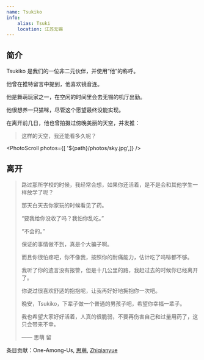 ```yaml
---
name: Tsukiko
info:
    alias: Tsuki
    location: 江苏无锡
---
```


## 简介

Tsukiko 是我们的一位非二元伙伴，并使用“他”的称呼。

他曾在推特留言中提到，他喜欢镜音连。

他是舞萌玩家之一，在空闲的时间里会去无锡的机厅出勤。

他很想养一只猫咪，尽管这个愿望最终没能实现。

在离开前几日，他也曾拍摄过傍晚美丽的天空，并发推：

> 这样的天空，我还能看多久呢？

<PhotoScroll photos={[ '${path}/photos/sky.jpg',]} />  

## 离开

> 路过那所学校的时候，我经常会想，如果你还活着，是不是会和其他学生一样放学了呢？
>
> 那天白天去你家玩的时候看见了药。
>
> “要我给你没收了吗？我怕你乱吃。”
>
> “不会的。”
>
> 保证的事情做不到，真是个大骗子啊。
>
> 而且你很怕疼吧，你不像我，按照你的耐痛能力，估计吃了吗啡都不够。
> 
> 我听了你的遗言没有报警，但是十几公里的路，我赶过去的时候你已经离开了。
> 
> 你说过很喜欢舒适的抱抱呢，让我再好好地拥抱你一次吧。
> 
> 晚安，Tsukiko，下辈子做一个普通的男孩子吧，希望你幸福一辈子。
>
> 我也希望大家好好活着，人真的很脆弱，不要再伤害自己和过量用药了，这只会带来不幸。
>
> —— 思萌 留

条目贡献：One-Among-Us, [思萌](https://twitter.com/mishengai), [Zhiqianyue](https://twitter.com/Zhiqianyue)
